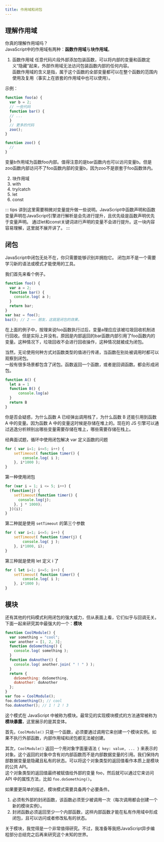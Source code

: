 ```yaml
---
title: 作用域和闭包
---
```



## 理解作用域

你真的理解作用域吗？  
JavaScript中的作用域有两种：**函数作用域**与**块作用域**。

1. 函数作用域
任意代码片段外部添加包装函数，可以将内部的变量和函数定义“隐藏”起来，外部作用域无法访问包装函数内部的任何内容。  
函数作用域的含义是指，属于这个函数的全部变量都可以在整个函数的范围内使用及复用（事实上在嵌套的作用域中也可以使用）。  

示例：
```js
function foo(a) {
  var b = 2;
  // 一些代码
  function bar() {
  // ...
  }
  // 更多的代码
  zoo();
}

function zoo() {
  //
}
```
变量b作用域为函数foo内部。值得注意的是bar函数内也可以访问变量b。但是zoo函数内部访问不了foo函数内部的变量b，因为zoo不是嵌套于foo函数体内。


2. 块作用域
  1. with
  2. try/catch
  3. let
  4. const

::: tips
讲到这里需要稍微对变量提升做一些说明。JavaScript中函数声明和函数变量声明在JavaScript引擎进行解析是会先进行提升，且优先级是函数声明优先于变量声明。
通过let和const关键词进行声明的变量不会进行提升。这一块内容容易理解，这里就不展开讲了。
:::


## 闭包
JavaScript中闭包无处不在，你只需要能够识别并拥抱它。 闭包并不是一个需要学习新的语法或模式才能使用的工具。

我们首先来看个例子。
```js
function foo() {
  var a = 2;
  function bar() {
    console.log( a );
  }
  return bar;
}
var baz = foo();
baz(); // 2 —— 朋友，这就是闭包的效果。
```
在上面的例子中，按理来说foo函数执行过后，变量a理应应该被垃圾回收机制进行回收。但是实际上并没有。原因是内部返回的bar函数内部引用了foo函数内的变量。这种情况下，垃圾回收不会进行回收操作，这种情况就被成为闭包。

当然，无论使用何种方式对函数类型的值进行传递，当函数在别处被调用时都可以观察到闭包。  
一般有很多场景都包含了闭包。函数返回一个函数，或者是回调函数。都会形成闭包。

```js
function A() {
  let a = 1
  function B() {
      console.log(a)
  }
  return B
}
```

你是否会疑惑，为什么函数 A 已经弹出调用栈了，为什么函数 B 还能引用到函数 A 中的变量。因为函数 A 中的变量这时候是存储在堆上的。现在的 JS 引擎可以通过逃逸分析辨别出哪些变量需要存储在堆上，哪些需要存储在栈上。

经典面试题，循环中使用闭包解决 var 定义函数的问题
```js
for ( var i=1; i<=5; i++) {
	setTimeout( function timer() {
		console.log( i );
	}, i*1000 );
}
```

第一种使用闭包
```js
for (var i = 1; i <= 5; i++) {
  (function(j) {
    setTimeout(function timer() {
      console.log(j);
    }, j * 1000);
  })(i);
}
```

第二种就是使用 `setTimeout` 的第三个参数
```js
for ( var i=1; i<=5; i++) {
	setTimeout( function timer(j) {
		console.log( j );
	}, i*1000, i);
}
```

第三种就是使用 let 定义 i 了
```js
for ( let i=1; i<=5; i++) {
	setTimeout( function timer() {
		console.log( i );
	}, i*1000 );
}
```

## 模块
还有其他的代码模式利用闭包的强大威力，但从表面上看，它们似乎与回调无关。下面一起来研究其中最强大的一个：**模块**
```js
function CoolModule() {
  var something = "cool";
  var another = [1, 2, 3];
  function doSomething() {
    console.log( something );
  }
  function doAnother() {
    console.log( another.join( " ! " ) );
  }
  return {
    doSomething: doSomething,
    doAnother: doAnother
  };
}
var foo = CoolModule();
foo.doSomething(); // cool
foo.doAnother(); // 1 ! 2 ! 3
```
这个模式在 JavaScript 中被称为模块。最常见的实现模块模式的方法通常被称为**模块暴露**，这里展示的是其变体。

首先，`CoolModule()` 只是一个函数，必须要通过调用它来创建一个模块实例。如果不执行外部函数，内部作用域和闭包都无法被创建。

其次，`CoolModule()` 返回一个用对象字面量语法 `{ key: value, ... }` 来表示的对象。这个返回的对象中含有对内部函数而不是内部数据变量的引用。我们保持内部数据变量是隐藏且私有的状态。可以将这个对象类型的返回值看作本质上是模块的公共 API。  
这个对象类型的返回值最终被赋值给外部的变量 foo，然后就可以通过它来访问 API 中的属性方法，比如 `foo.doSomething()`。

如果要更简单的描述，模块模式需要具备两个必要条件。
1. 必须有外部的封闭函数，该函数必须至少被调用一次（每次调用都会创建一个新的模块实例）。
2. 封闭函数必须返回至少一个内部函数，这样内部函数才能在私有作用域中形成闭包，且可以访问或者修改私有的状态。

关于模块，我觉得是一个非常值得研究。不过，我准备等我把JavaScript异步编程部分总结完之后再来研究这个未知的世界。
